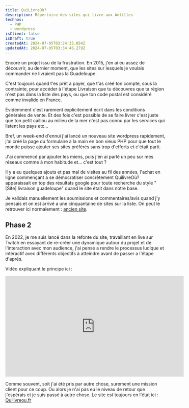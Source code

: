 ```yaml
---
title: QuiLivreOù?
description: Répertoire des sites qui livre aux Antilles
technos:
  - PHP
  - wordpress
isClient: false
isDraft: true
createdAt: 2024-07-05T03:24:35.854Z
updatedAt: 2024-07-05T03:34:46.279Z
---
```


Encore un projet issu de la frustration. En 2015, j'en ai eu assez de découvrir, au dernier moment, que les sites sur lesquels je voulais commander ne livraient pas la Guadeloupe.

C'est toujours quand t'es prêt à payer, que t'as créé ton compte, sous la contrainte, pour accéder à l'étape Livraison que tu découvres que ta région n'est pas dans la liste des pays, ou que ton code postal est considéré comme invalide en France.

Évidemment c'est rarement explicitement écrit dans les conditions générales de vente. Et des fois c'est possible de se faire livrer c'est juste que ton petit caillou au milieu de la mer n'est pas connu par les services qui listent les pays etc…

Bref, un week-end d'ennui j'ai lancé un nouveau site wordpress rapidement, j'ai créé la page du formulaire à la main en bon vieux PHP pour que tout le monde puisse ajouter ses sites préférés sans trop d'efforts et c'était parti.

J'ai commencé par ajouter les miens, puis j'en ai parlé un peu sur mes réseaux comme à mon habitude et… c'est tout ?

Il y a eu quelques ajouts et pas mal de visites au fil des années, l'achat en ligne commençant a se démocratiser concrètement QuilivreOù? apparaissait en top des résultats google pour toute recherche du style "\[Site] livraison guadeloupe" quand le site était dans notre base.

Je validais manuellement les soumissions et commentaires/avis quand j'y pensais et on est arrivé a une cinquantaine de sites sur la liste. On peut le retrouver ici normalement : [ancien site](https://old.quilivreou.fr).

## Phase 2

En 2022, je me suis lancé dans la refonte du site, travaillant en live sur Twitch en essayant de re-créer une dynamique autour du projet et de l'interaction avec mon audience, j'ai pensé a rendre le processus ludique et intéractif avec différents objectifs à atteindre avant de passer a l'étape d'après.

Vidéo expliquant le principe ici :

<iframe width="560" height="315" src="https://www.youtube.com/embed/fa8yimtjfgs?si=emKhYwme_UFi_0YG" title="YouTube video player" frameborder="0" allow="accelerometer; autoplay; clipboard-write; encrypted-media; gyroscope; picture-in-picture; web-share" referrerpolicy="strict-origin-when-cross-origin" allowfullscreen></iframe>

Comme souvent, soit j'ai été pris par autre chose, surement une mission client pour ce coup. Ou alors je n'ai pas eu le niveau de retour que j'espérais et je suis passé à autre chose. Le site est toujours en l'état ici : [Quilivreou.fr](https://quilivreou.fr)
